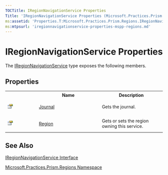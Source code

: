 ```yaml
---
TOCTitle: IRegionNavigationService Properties
Title: 'IRegionNavigationService Properties (Microsoft.Practices.Prism.Regions)'
ms:assetid: 'Properties.T:Microsoft.Practices.Prism.Regions.IRegionNavigationService'
ms:mtpsurl: 'iregionnavigationservice-properties-mspp-regions.md'
---
```


# IRegionNavigationService Properties

The [IRegionNavigationService](/patterns-practices/reference/iregionnavigationservice-interface-mspp-regions) type exposes the following members.

## Properties

<table>
<colgroup>
<col width="20%" />
<col width="40%" />
<col width="40%" />
</colgroup>

<tbody>
<tr>
<th>
&nbsp;
</th>
<th>Name</th>
<th>Description</th>
</tr>
<tr>
 <td>

![Public property](/patterns-practices/reference/images/pubproperty.gif)

 </td>
 <td>
<a href="iregionnavigationservice-journal-property-mspp-regions">Journal</a>
 </td>
 <td>
<div>
Gets the journal.
</div>
 </td>
</tr>
<tr>
 <td>

![Public property](/patterns-practices/reference/images/pubproperty.gif)
 </td>
 <td>
<a href="iregionnavigationservice-region-property-mspp-regions">Region</a>
 </td>
 <td>
<div>
Gets or sets the region owning this service.
</div>
 </td>
</tr>
</tbody>
</table>

## See Also

[IRegionNavigationService Interface](/patterns-practices/reference/iregionnavigationservice-interface-mspp-regions)

[Microsoft.Practices.Prism.Regions Namespace](/patterns-practices/reference/mspp-regions-namespace)
